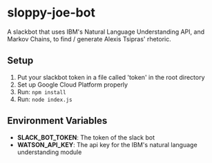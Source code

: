 # sloppy-joe-bot

A slackbot that uses IBM's Natural Language Understanding API, and Markov
Chains, to find / generate Alexis Tsipras' rhetoric.

## Setup

1. Put your slackbot token in a file called 'token' in the root directory
2. Set up Google Cloud Platform properly
3. Run: ``npm install``
4. Run: ``node index.js``

## Environment Variables

- **SLACK_BOT_TOKEN**: The token of the slack bot
- **WATSON_API_KEY**: The api key for the IBM's natural language understanding module
